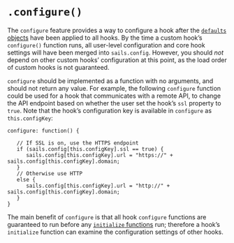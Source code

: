 # `.configure()`

The `configure` feature provides a way to configure a hook after the [`defaults` objects](http://sailsjs.org/documentation/concepts/extending-sails/Hooks/hookspec/defaults.html) have been applied to all hooks.  By the time a custom hook&rsquo;s `configure()` function runs, all user-level configuration and core hook settings will have been merged into `sails.config`.  However, you should *not* depend on other custom hooks&rsquo; configuration at this point, as the load order of custom hooks is not guaranteed.

`configure` should be implemented as a function with no arguments, and should not return any value.  For example, the following `configure` function could be used for a hook that communicates with a remote API, to change the API endpoint based on whether the user set the hook&rsquo;s `ssl` property to `true`.  Note that the hook&rsquo;s configuration key is available in `configure` as `this.configKey`:

```
configure: function() {

   // If SSL is on, use the HTTPS endpoint
   if (sails.config[this.configKey].ssl == true) {
      sails.config[this.configKey].url = "https://" + sails.config[this.configKey].domain;
   }
   // Otherwise use HTTP
   else {
      sails.config[this.configKey].url = "http://" + sails.config[this.configKey].domain;
   }
}
```

The main benefit of `configure` is that all hook `configure` functions are guaranteed to run before any [`initialize` functions](http://sailsjs.org/documentation/concepts/extending-sails/Hooks/hookspec/initialize.html) run; therefore a hook&rsquo;s `initialize` function can examine the configuration settings of other hooks.


<docmeta name="displayName" value=".configure()">
<docmeta name="stabilityIndex" value="3">
